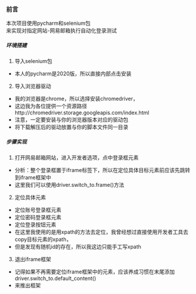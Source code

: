 ### 前言
本次项目使用pycharm和selenium包  
来实现对指定网站-网易邮箱执行自动化登录测试
  
##### 环境搭建  
1. 导入selenium包  
  + 本人的pycharm是2020版，所以直接内部点击安装
 

2. 导入浏览器驱动   
  + 我的浏览器是chrome，所以选择安装chromedriver，
  + 这边我为各位提供一个资源路径http://chromedriver.storage.googleapis.com/index.html
  + 注意，一定要安装与你的浏览器版本对应的驱动包
  + 将下载解压后的驱动放置与你的脚本文件同一目录


##### 步骤实现  
1. 打开网易邮箱网站，进入开发者选项，点中登录框元素
  + 分析：整个登录框置于iframe标签下，所以在定位具体目标元素前应该先跳转到iframe框架中
  + 这里我们可以使用driver.switch_to.frame()方法  
  
2. 定位具体元素  
  + 定位账号登录框元素   
  + 定位密码登录框元素   
  + 定位登录按钮元素  
  + 在这里我使用的是用xpath的方法去定位，我曾经想过直接使用开发者工具去copy目标元素的xpath，  
  + 但是发现有随机id的存在，所以我这边只能手工写xpath  
   
3. 退出iframe框架  
  + 记得如果不再需要定位iframe框架中的元素，应该养成习惯在末尾添加driver.switch_to.default_content()
  + 来推出框架  


